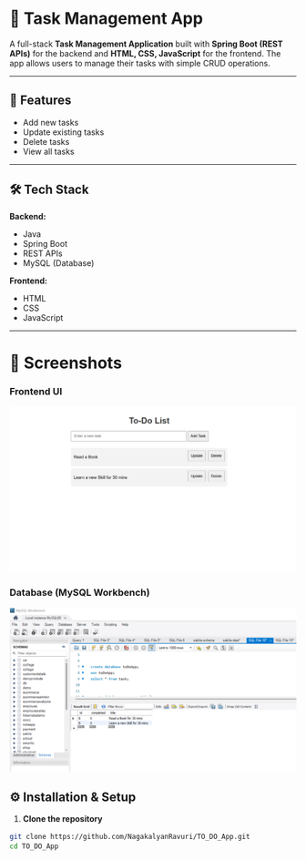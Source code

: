 # 📌 Task Management App  

A full-stack **Task Management Application** built with **Spring Boot (REST APIs)** for the backend and **HTML, CSS, JavaScript** for the frontend. The app allows users to manage their tasks with simple CRUD operations.  

---

## 🚀 Features  
-  Add new tasks  
-  Update existing tasks  
-  Delete tasks  
-  View all tasks  


---

## 🛠️ Tech Stack  

**Backend:**  
- Java  
- Spring Boot  
- REST APIs  
- MySQL (Database)  

**Frontend:**  
- HTML  
- CSS  
- JavaScript  

---



# 📸 Screenshots

### Frontend UI
![App Screenshot](dashboard.png)

### Database (MySQL Workbench)
![DB Screenshot](taskDB.png)


## ⚙️ Installation & Setup  

1. **Clone the repository**  
```bash
git clone https://github.com/NagakalyanRavuri/TO_DO_App.git
cd TO_DO_App

